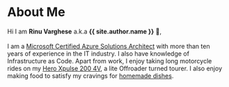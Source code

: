 
# **About Me**

Hi I am **Rinu Varghese** a.k.a **{{ site.author.name }}** :wave:,<br><br>
  I am a [Microsoft Certified Azure Solutions Architect](https://www.credly.com/badges/b25632ce-268d-4712-b0dd-cf1743008d70) with more than ten years of experience in the IT industry. I also have knowledge of Infrastructure as Code. Apart from work, I enjoy taking long motorcycle rides on my [Hero Xpulse 200 4V](https://www.heromotocorp.com/en-in/motorcycles/performance/xpulse-200-4v.html), a lite Offroader turned tourer. I also enjoy making food to satisfy my cravings for [homemade dishes](./recipes.html).<br><br>
